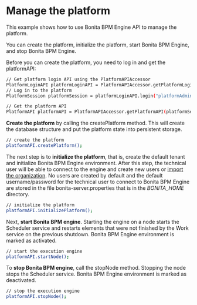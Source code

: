 # Manage the platform

This example shows how to use Bonita BPM Engine API to manage the platform.

You can create the platform, initialize the platform, start Bonita BPM Engine, and stop Bonita BPM Engine.

Before you can create the platform, you need to log in and get the platformAPI:

```bash
// Get platform login API using the PlatformAPIAccessor
PlatformLoginAPI platformLoginAPI = PlatformAPIAccessor.getPlatformLoginAPI();
// Log in to the platform
PlatformSession platformSession = platformLoginAPI.login("platformAdmin", "platform");

// Get the platform API
PlatformAPI platformAPI = PlatformAPIAccessor.getPlatformAPI(platformSession);    
```

**Create the platform** by calling the createPlatform method. This will create the database structure and put the platform state into persistent storage.

```bash
// create the platform
platformAPI.createPlatform();
```

The next step is to **initialize the platform**, that is, create the default tenant and initialize Bonita BPM Engine environment. 
After this step, the technical user will be able to connect to the engine and create new users or [import the organization](manage-an-organization.md). No users are created by default and the default username/password for the technical user to connect to Bonita BPM Engine are stored in the file bonita-server.properties that is in the _BONITA\_HOME_ directory.

```bash
// initialize the platform
platformAPI.initializePlatform();
```

Next, **start Bonita BPM engine**. Starting the engine on a node starts the Scheduler service and restarts elements that were not finished by the Work service on the previous shutdown. Bonita BPM Engine environment is marked as activated.

```bash
// start the execution engine
platformAPI.startNode();
```

To **stop Bonita BPM engine**, call the stopNode method. Stopping the node stops the Scheduler service. Bonita BPM Engine environment is marked as deactivated.
```bash
// stop the execution engine
platformAPI.stopNode();
```
